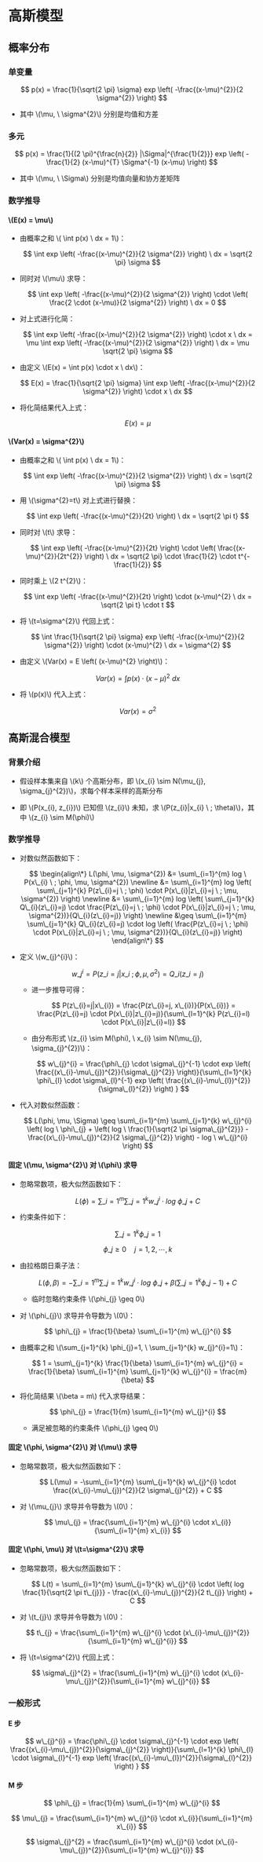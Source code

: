 <script type="text/javascript" src="http://cdn.mathjax.org/mathjax/latest/MathJax.js?config=default"></script>

# 高斯模型

## 概率分布

### 单变量

$$ p(x) = \frac{1}{\sqrt{2 \pi} \sigma} exp \left( -\frac{(x-\mu)^{2}}{2 \sigma^{2}} \right) $$

- 其中 \\(\mu, \ \sigma^{2}\\) 分别是均值和方差

### 多元

$$ p(x) = \frac{1}{(2 \pi)^{\frac{n}{2}} |\Sigma|^{\frac{1}{2}}} exp \left( -\frac{1}{2} (x-\mu)^{T} \Sigma^{-1} (x-\mu) \right) $$

- 其中 \\(\mu, \ \Sigma\\) 分别是均值向量和协方差矩阵

### 数学推导

#### \\(E(x) = \mu\\)

- 由概率之和 \\( \int p(x) \ dx = 1\\)：

	$$ \int exp \left( -\frac{(x-\mu)^{2}}{2 \sigma^{2}} \right) \ dx = \sqrt{2 \pi} \sigma $$

- 同时对 \\(\mu\\) 求导：

	$$ \int exp \left( -\frac{(x-\mu)^{2}}{2 \sigma^{2}} \right) \cdot \left( \frac{2 \cdot (x-\mu)}{2 \sigma^{2}} \right) \ dx = 0 $$

- 对上式进行化简：

	$$ \int exp \left( -\frac{(x-\mu)^{2}}{2 \sigma^{2}} \right) \cdot x \ dx = \mu \int exp \left( -\frac{(x-\mu)^{2}}{2 \sigma^{2}} \right) \ dx = \mu \sqrt{2 \pi} \sigma $$

- 由定义 \\(E(x) = \int p(x) \cdot x \ dx\\)：

	$$ E(x) = \frac{1}{\sqrt{2 \pi} \sigma} \int exp \left( -\frac{(x-\mu)^{2}}{2 \sigma^{2}} \right) \cdot x \ dx $$

- 将化简结果代入上式：

	$$ E(x) = \mu $$

#### \\(Var(x) = \sigma^{2}\\)

- 由概率之和 \\( \int p(x) \ dx = 1\\)：

	$$ \int exp \left( -\frac{(x-\mu)^{2}}{2 \sigma^{2}} \right) \ dx = \sqrt{2 \pi} \sigma $$

- 用 \\(\sigma^{2}=t\\) 对上式进行替换：

	$$ \int exp \left( -\frac{(x-\mu)^{2}}{2t} \right) \ dx = \sqrt{2 \pi t} $$

- 同时对 \\(t\\) 求导：

	$$ \int exp \left( -\frac{(x-\mu)^{2}}{2t} \right) \cdot \left( \frac{(x-\mu)^{2}}{2t^{2}} \right) \ dx = \sqrt{2 \pi} \cdot \frac{1}{2} \cdot t^{-\frac{1}{2}} $$

- 同时乘上 \\(2 t^{2}\\)：

	$$ \int exp \left( -\frac{(x-\mu)^{2}}{2t} \right) \cdot (x-\mu)^{2} \ dx = \sqrt{2 \pi t} \cdot t $$

- 将 \\(t=\sigma^{2}\\) 代回上式：

	$$ \int \frac{1}{\sqrt{2 \pi} \sigma} exp \left( -\frac{(x-\mu)^{2}}{2 \sigma^{2}} \right) \cdot (x-\mu)^{2} \ dx = \sigma^{2} $$

- 由定义 \\(Var(x) = E \left( (x-\mu)^{2} \right)\\)：

	$$ Var(x) = \int p(x) \cdot (x-\mu)^{2} \ dx $$

- 将 \\(p(x)\\) 代入上式：

	$$ Var(x) = \sigma^{2} $$

## 高斯混合模型

### 背景介绍

- 假设样本集来自 \\(k\\) 个高斯分布，即 \\(x\_{i} \sim N(\mu\_{j}, \sigma\_{j}^{2})\\)，求每个样本采样的高斯分布

- 即 \\(P(x\_{i}, z\_{i})\\) 已知但 \\(z\_{i}\\) 未知，求 \\(P(z\_{i}|x\_{i} \ ; \theta)\\)，其中 \\(z\_{i} \sim M(\phi)\\)

### 数学推导

- 对数似然函数如下：

	$$
	\begin{align\*}
	L(\phi, \mu, \sigma^{2}) &= \sum\_{i=1}^{m} log \ P(x\_{i} \ ; \phi, \mu, \sigma^{2}) \newline
	&= \sum\_{i=1}^{m} log \left( \sum\_{j=1}^{k} P(z\_{i}=j \ ; \phi) \cdot P(x\_{i}|z\_{i}=j \ ; \mu, \sigma^{2}) \right) \newline
	&= \sum\_{i=1}^{m} log \left( \sum\_{j=1}^{k} Q\_{i}(z\_{i}=j) \cdot \frac{P(z\_{i}=j \ ; \phi) \cdot P(x\_{i}|z\_{i}=j \ ; \mu, \sigma^{2})}{Q\_{i}(z\_{i}=j)} \right) \newline
	&\geq \sum\_{i=1}^{m} \sum\_{j=1}^{k} Q\_{i}(z\_{i}=j) \cdot log \left( \frac{P(z\_{i}=j \ ; \phi) \cdot P(x\_{i}|z\_{i}=j \ ; \mu, \sigma^{2})}{Q\_{i}(z\_{i}=j)} \right)
	\end{align\*}
	$$

- 定义 \\(w\_{j}^{i}\\)：

	$$ w\_{j}^{i} = P(z\_{i}=j|x\_{i} \ ; \phi, \mu, \sigma^{2}) = Q\_{i}(z\_{i}=j) $$

	- 进一步推导可得：

		$$ P(z\_{i}=j|x\_{i}) = \frac{P(z\_{i}=j, x\_{i})}{P(x\_{i})} = \frac{P(z\_{i}=j) \cdot P(x\_{i}|z\_{i}=j)}{\sum\_{l=1}^{k} P(z\_{i}=l) \cdot P(x\_{i}|z\_{i}=l)} $$

	- 由分布形式 \\(z\_{i} \sim M(\phi), \ x\_{i} \sim N(\mu\_{j}, \sigma\_{j}^{2})\\)：

		$$ w\_{j}^{i} = \frac{\phi\_{j} \cdot \sigma\_{j}^{-1} \cdot exp \left( \frac{(x\_{i}-\mu\_{j})^{2}}{\sigma\_{j}^{2}} \right)}{\sum\_{l=1}^{k} \phi\_{l} \cdot \sigma\_{l}^{-1} exp \left( \frac{(x\_{i}-\mu\_{l})^{2}}{\sigma\_{l}^{2}} \right) } $$

- 代入对数似然函数：

	$$ L(\phi, \mu, \Sigma) \geq \sum\_{i=1}^{m} \sum\_{j=1}^{k} w\_{j}^{i} \left( log \ \phi\_{j} + \left( log \ \frac{1}{\sqrt{2 \pi \sigma\_{j}^{2}}} - \frac{(x\_{i}-\mu\_{j})^{2}}{2 \sigma\_{j}^{2}} \right) - log \ w\_{j}^{i} \right) $$

#### 固定 \\(\mu, \sigma^{2}\\) 对 \\(\phi\\) 求导

- 忽略常数项，极大似然函数如下：

	$$ L(\phi) = \sum\_{i=1}^{m} \sum\_{j=1}^{k} w\_{j}^{i} \cdot log \ \phi\_{j} + C $$

- 约束条件如下：

	$$ \sum\_{j=1}^{k} \phi\_{j} = 1 $$
		
	$$ \phi\_{j} \geq 0 \quad j = 1,2,\cdots,k $$

- 由拉格朗日乘子法：

	$$ L(\phi, \beta) = -\sum\_{i=1}^{m} \sum\_{j=1}^{k} w\_{j}^{i} \cdot log \ \phi\_{j} + \beta \left( \sum\_{j=1}^{k} \phi\_{j} - 1 \right) + C $$

	- 临时忽略约束条件 \\(\phi\_{j} \geq 0\\)

- 对 \\(\phi\_{j}\\) 求导并令导数为 \\(0\\)：

	$$ \phi\_{j} = \frac{1}{\beta} \sum\_{i=1}^{m} w\_{j}^{i} $$

- 由概率之和 \\(\sum\_{j=1}^{k} \phi\_{j}=1, \ \sum\_{j=1}^{k} w\_{j}^{i}=1\\)：

	$$ 1 = \sum\_{j=1}^{k} \frac{1}{\beta} \sum\_{i=1}^{m} w\_{j}^{i} = \frac{1}{\beta} \sum\_{i=1}^{m} \sum\_{j=1}^{k} w\_{j}^{i} = \frac{m}{\beta} $$

- 将化简结果 \\(\beta = m\\) 代入求导结果：

	$$ \phi\_{j} = \frac{1}{m} \sum\_{i=1}^{m} w\_{j}^{i} $$

	- 满足被忽略的约束条件 \\(\phi\_{j} \geq 0\\)

#### 固定 \\(\phi, \sigma^{2}\\) 对 \\(\mu\\) 求导

- 忽略常数项，极大似然函数如下：

	$$ L(\mu) = -\sum\_{i=1}^{m} \sum\_{j=1}^{k} w\_{j}^{i} \cdot \frac{(x\_{i}-\mu\_{j})^{2}}{2 \sigma\_{j}^{2}} + C $$

- 对 \\(\mu\_{j}\\) 求导并令导数为 \\(0\\)：

	$$ \mu\_{j} = \frac{\sum\_{i=1}^{m} w\_{j}^{i} \cdot x\_{i}}{\sum\_{i=1}^{m} x\_{i}} $$

#### 固定 \\(\phi, \mu\\) 对 \\(t=\sigma^{2}\\) 求导

- 忽略常数项，极大似然函数如下：

	$$ L(t) = \sum\_{i=1}^{m} \sum\_{j=1}^{k} w\_{j}^{i} \cdot \left( log \frac{1}{\sqrt{2 \pi t\_{j}}} - \frac{(x\_{i}-\mu\_{j})^{2}}{2 t\_{j}} \right) + C $$

- 对 \\(t\_{j}\\) 求导并令导数为 \\(0\\)：

	$$ t\_{j} = \frac{\sum\_{i=1}^{m} w\_{j}^{i} \cdot (x\_{i}-\mu\_{j})^{2}}{\sum\_{i=1}^{m} w\_{j}^{i}} $$

- 将 \\(t=\sigma^{2}\\) 代回上式：

	$$ \sigma\_{j}^{2} = \frac{\sum\_{i=1}^{m} w\_{j}^{i} \cdot (x\_{i}-\mu\_{j})^{2}}{\sum\_{i=1}^{m} w\_{j}^{i}} $$

### 一般形式

#### E 步

$$ w\_{j}^{i} = \frac{\phi\_{j} \cdot \sigma\_{j}^{-1} \cdot exp \left( \frac{(x\_{i}-\mu\_{j})^{2}}{\sigma\_{j}^{2}} \right)}{\sum\_{l=1}^{k} \phi\_{l} \cdot \sigma\_{l}^{-1} exp \left( \frac{(x\_{i}-\mu\_{l})^{2}}{\sigma\_{l}^{2}} \right) } $$

#### M 步

$$ \phi\_{j} = \frac{1}{m} \sum\_{i=1}^{m} w\_{j}^{i} $$

$$ \mu\_{j} = \frac{\sum\_{i=1}^{m} w\_{j}^{i} \cdot x\_{i}}{\sum\_{i=1}^{m} x\_{i}} $$

$$ \sigma\_{j}^{2} = \frac{\sum\_{i=1}^{m} w\_{j}^{i} \cdot (x\_{i}-\mu\_{j})^{2}}{\sum\_{i=1}^{m} w\_{j}^{i}} $$